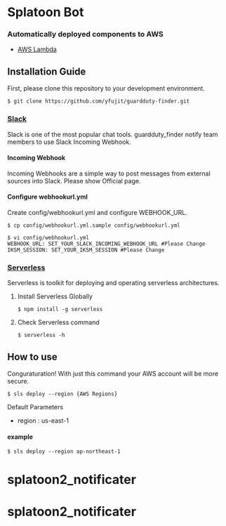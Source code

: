 # Splatoon Bot

### Automatically deployed components to AWS
* [AWS Lambda](https://aws.amazon.com/lambda/)


## Installation Guide
First, please clone this repository to your development environment.
```
$ git clone https://github.com/yfujit/guardduty-finder.git
```

### [Slack](https://slack.com/)

Slack is one of the most popular chat tools. guardduty_finder notify team members to use Slack Incoming Webhook.

#### Incoming Webhook
Incoming Webhooks are a simple way to post messages from external sources into Slack. Please show Official page.

#### Configure webhookurl.yml
Create config/webhookurl.yml and configure WEBHOOK_URL.
```
$ cp config/webhookurl.yml.sample config/webhookurl.yml

$ vi config/webhookurl.yml
WEBHOOK_URL: SET_YOUR_SLACK_INCOMING_WEBHOOK_URL #Please Change
IKSM_SESSION: SET_YOUR_IKSM_SESSION #Please Change
```


### [Serverless](https://serverless.com/)
Serverless is toolkit for deploying and operating serverless architectures.

1. Install Serverless Globally
    ```
    $ npm install -g serverless
    ```
2. Check Serverless command
    ```
    $ serverless -h
    ```

## How to use
Conguraturation! With just this command your AWS account will be more secure.
```
$ sls deploy --region {AWS Regions}
```
Default Parameters

* region : us-east-1

#### example
```
$ sls deploy --region ap-northeast-1
```
# splatoon2_notificater
# splatoon2_notificater
